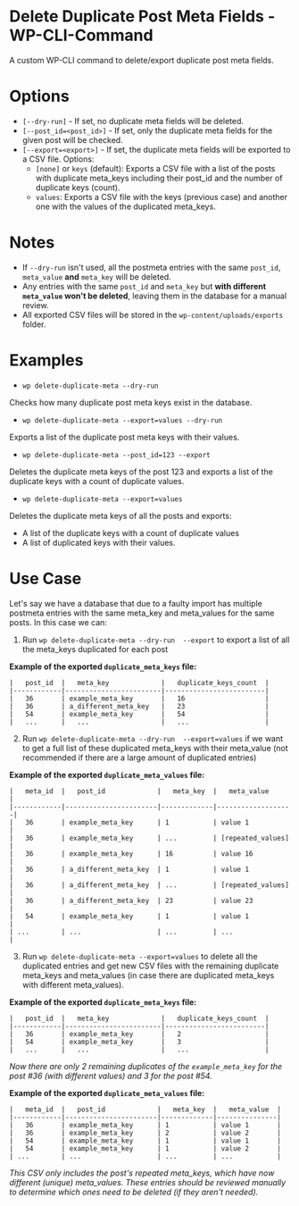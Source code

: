 # Delete Duplicate Post Meta Fields - WP-CLI-Command
A custom WP-CLI command to delete/export duplicate post meta fields.

# Options
- `[--dry-run]` - If set, no duplicate meta fields will be deleted.
- `[--post_id=<post_id>]` - If set, only the duplicate meta fields for the given post will be checked.
- `[--export=<export>]` - If set, the duplicate meta fields will be exported to a CSV file. Options:
    - `[none]` or `keys` (default): Exports a CSV file with a list of the posts with duplicate meta_keys including their post_id and the number of duplicate keys (count).
    - `values`: Exports a CSV file with the keys (previous case) and another one with the values of the duplicated meta_keys.

# Notes
- If `--dry-run` isn't used, all the postmeta entries with the same `post_id`, `meta_value` **and** `meta_key` will be deleted.
- Any entries with the same `post_id` and `meta_key` but **with different `meta_value` won't be deleted**, leaving them in the database for a manual review.
- All exported CSV files will be stored in the `wp-content/uploads/exports` folder.

# Examples
- `wp delete-duplicate-meta --dry-run`

Checks how many duplicate post meta keys exist in the database.
  
- `wp delete-duplicate-meta --export=values --dry-run`

Exports a list of the duplicate post meta keys with their values.

- `wp delete-duplicate-meta --post_id=123 --export`

Deletes the duplicate meta keys of the post 123 and exports a list of the duplicate keys with a count of duplicate values.

- `wp delete-duplicate-meta --export=values`

Deletes the duplicate meta keys of all the posts and exports:
- A list of the duplicate keys with a count of duplicate values
- A list of duplicated keys with their values.

# Use Case
Let's say we have a database that due to a faulty import has multiple postmeta entries with the same meta_key and meta_values for the same posts. In this case we can:

1. Run `wp delete-duplicate-meta --dry-run  --export` to export a list of all the meta_keys duplicated for each post

**Example of the exported `duplicate_meta_keys` file:**
```
|   post_id  |   meta_key             |   duplicate_keys_count  |
|------------|------------------------|-------------------------|
|   36       | example_meta_key       |   16                    |
|   36       | a_different_meta_key   |   23                    |
|   54       | example_meta_key       |   54                    |
|   ...      |   ...                  |   ...                   |
```


2. Run `wp delete-duplicate-meta --dry-run  --export=values` if we want to get a full list of these duplicated meta_keys with their meta_value (not recommended if there are a large amount of duplicated entries)

**Example of the exported `duplicate_meta_values` file:**
```
|   meta_id  |   post_id             |   meta_key  |   meta_value      |
|------------|-----------------------|-------------|-------------------|
|   36       | example_meta_key      | 1           | value 1           |
|   36       | example_meta_key      | ...         | [repeated_values] |
|   36       | example_meta_key      | 16          | value 16          |
|   36       | a_different_meta_key  | 1           | value 1           |
|   36       | a_different_meta_key  | ...         | [repeated_values] |
|   36       | a_different_meta_key  | 23          | value 23          |
|   54       | example_meta_key      | 1           | value 1           |
| ...        | ...                   | ...         | ...               |
```


3. Run `wp delete-duplicate-meta --export=values` to delete all the duplicated entries and get new CSV files with the remaining duplicate meta_keys and meta_values (in case there are duplicated meta_keys with different meta_values).

**Example of the exported `duplicate_meta_keys` file:**
```
|   post_id  |   meta_key             |   duplicate_keys_count  |
|------------|------------------------|-------------------------|
|   36       | example_meta_key       |   2                     |
|   54       | example_meta_key       |   3                     |
|   ...      |   ...                  |   ...                   |
```
_Now there are only 2 remaining duplicates of the `example_meta_key` for the post #36 (with different values) and 3 for the post #54._


**Example of the exported `duplicate_meta_values` file:**
```
|   meta_id  |   post_id             |   meta_key  |   meta_value  |
|------------|-----------------------|-------------|---------------|
|   36       | example_meta_key      | 1           | value 1       |
|   36       | example_meta_key      | 2           | value 2       |
|   54       | example_meta_key      | 1           | value 1       |
|   54       | example_meta_key      | 1           | value 2       |
| ...        | ...                   | ...         | ...           |
```
_This CSV only includes the post's repeated meta_keys, which have now different (unique) meta_values. These entries should be reviewed manually to determine which ones need to be deleted (if they aren't needed)._
